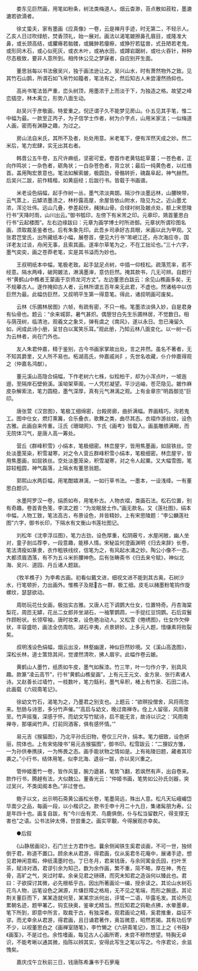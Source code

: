 <!-- { "loadSidebar": true } -->
　　娄东见巨然画，用笔如粉条，树法类梅道人。烟云杳渺，苔点散如菽粒，墨漉漉若欲滴者。

　　徐丈蛰夫，家有墨画《应真像》一卷，云是禅月手迹，时无第二，不轻示人。乙亥人日过吹绿舫，焚香顶礼，始一展对。画法以渴笔皴擦鼻孔眉目，或隆准大鼻，或长颈高结，或臞瘠若骷髅，或臃肿若癭瘵，或狰狞若猛兽，式丑陋若老鬼，或形同木石，或心似死灰，或衣木叶，或衲水田，或蹲岩踞树，或吐火吞针，种种尽态极致，要非人意所到。相传休公见之梦寐者，自应别开生面。

　　董思翁每以书法傲吴兴，独于画法逊让之。吴兴山水，时有萧然物外之致。见其竹石山鹊，所谓石如飞帛竹如籀者，笔法有之，然后知古人未尝漫然扬抑也。

　　高尚书笔法皆严重，峦头树顶，用墨浓于上而淡于下，为独造之格。故望之峰峦插空，林木离立，形势八面生动。

　　赵吴兴于彦敬画，特爱重之。倪迂谓子久不能梦见房山。仆五见其手笔，惟二中幅为最。一款至正丙子，为子信学士作者，树为介字点，山用米家法；一似梅道人画，密而有渊静之趣，为过之。

　　房山法自米氏，其所不及者，处处用意。米老笔下，便有浑然天成之妙。然二米后，笔力宏肆，实无出其右者。

　　韩晋公五牛卷，五尺许麻纸，坚密可爱。卷首作老黄牯龁草蔓；一苍色者，正向作鸣状；一杂色者，砺角状；一白杂苍色者，背立状；最后一纯黄色者，以红络首。盖用陶宏景意也。笔法如解索皴，极圆劲，骨骼转折，磈磊阜起，神气赫然。后吴兴二跋，前作精楷，如黄庭经；后跋行书。皆载于书画谱。

　　米老设色绢幅，起手作树一丛，墨气浓淡爽朗。隔沙作淡墨远林，山腰映带，云气蒸上，云罅浓墨渍之，林杪露高屋，余屋皆依山附水，隐见为之。近山墨尤浓，浑沦壮伟。远山几叠，参差起伏，赭抹山骨。合绿衬树及皴点处，额上宋思陵行书“天降时雨，山川出云。”御书瓠印，左傍下有米芾之印。元章印，鳷首董思白行书“云起楼图”。左右边缘跋曰：元章为画学博士时所进御。元章状所谓珍图名画，须取裁圣鉴者也。后有朱象先印。此吾乡司承好古具眼，米画以此为甲观。又张君芑堂氏，出所藏纸本小幅，展卷首，便见大行书“芾岷江还，舟次海应寺，国详老友过谈，舟闲无事，且索其画。遂率尔草笔为之，不在工拙论也。”三十六字，墨气奕奕，画之苍莽老笔，实是其书溢而为妙也。

　　王叔明纸本中幅，笔极老致。起手鼠足点树，中插一仰枝松。疏落荒率，若不经意。隔水两峰，破网皴法，淋漓墨渖，意仿巨然。掩其款书，几无可辨。自题行书“黄鹤山中樵者王蒙画于京师龙河方丈”。左边董思白跋云：余见山樵画多矣，无不规摹古人。遂作掩抑古人者，云林所谓五百年来无此君，不虚也。然诸格中以仿巨然为最。此幅仿巨然，又叔明平生第一得意笔。得此，诸叔明画可废矣。

　　云林《乐圃林居图》六帧，有疏有密，不只一格。笔墨浓淡俱入妙，自是君身有仙骨也。题云：“余来城郭，暑气甚炽。偶憩甘白先生乐圃林居，不觉数日。相与荫茂树，临清池，观羲文之象爻，弹有虞之《南风》，遂以永日。忽已淹留久如，闲成此诗小册，呈甘白以寓笑乐耳。”观此册，乃知云林八面变化。以一树一石为云林者，尚在门外也。

　　友人朱君仲嘉，精于鉴别，古今书画家掌故出处，言之井然。虽名不著者，无不知其爵里，又人所不易也。柘湖高氏，仲嘉戚尚阝，先世名收藏，仆介仲嘉得观之（仲嘉名鸿猷）。

　　董元溪山高隐合绢幅，下作老树六七株，似桧柏干，却为小浑点叶，一坡迤逦，至隔岸石壁俯溪。溪坳架草阁，一人凭栏凝望。平沙远岫，苍茫隐见。皴作麻皮杂解索法，笔力圆稳，墨气深厚，真有元气淋漓之观。上有金章宗“明昌御览”巨印。

　　唐张萱《汉宫图》，笔极工细绵密，台殿房廊，曲折满幅。界画精巧，洵若鬼工。图中仕女，燃灯熏篝，合乐叠衣，歌舞之类，曲尽其态。衣褶作游丝纹，设色古雅。此画自来传重。汪氏《珊瑚网》、卞氏《画考》皆载入。画虽雕缋满眼，而无院体习气，是唐人高一筹处。

　　营丘《群峰积雪》小绢本，笔极细密。林峦屋宇，皆用焦墨画，如屈铁丝。空处淡墨笼染，积雪凝寒，对之令人营丘群峰积雪小绢本，笔极细密。林峦屋宇，皆用焦墨画，如屈铁丝。空处淡墨笼染，积雪凝寒，对之令人起粟。又大幅雪图，笔踪较粗圆，神气磊落，上隔水有董思翁题。

　　郭熙山水两巨幅，用笔酣嬉淋漓，一如行草书法。一墨本，一设浅绛。一有董思白题识。

　　水墨阿罗汉一卷，绢质如布，用笔朴古。人物衣褶，类画石法。松石位置，别有奇趣。卷首青色笺，李滨之题：“为龙眠居士作。”画无款名。又《莲社图》，绢本中幅，人物工致，笔法高古，布景设色，并皆精妙。上有宋思陵题：“李公麟莲社图”六字，御书长印，下隔水有文衡山书莲社图记。

　　刘松年《沈李浮瓜图》，笔力古劲，设色厚重，松阴蔽亏，水屋闲敞，幽人坐对，童子剖瓜荐李，一段意趣，能移人情。宋秘监何澄画渊明《归去来辞》长卷，笔法清瘦如篆隶，衣作粗铁线纹，信笔为之，有风起水涌之妙。陶公小像不一态，大都须眉洒落，有不为五斗米折腰神色。后有张畴斋书《归去来兮赋》，神似北海、吴兴、道园、丹丘诸人题跋。

　　《牧羊樵子》为李希古画。初看似戴文进，细视文进不能到其古奥。石树沙水，行笔顿折，力出画外。惟樵子及羝古一群，极工细。皮毛以赭墨粉笔钩作旋螺纹，瑟瑟欲动。

　　周昉玩花仕女画，极拙实古雅。又唐人花下调鹦大仕女，位置特奇。丹杏海棠梨花，周匝无罅，花丛二女郎并坐湖石，一袖擎鹦鹉，一手捉红豆饲鹦。石后双鬟作顾盼状。长领窄袖，唐时妆束，设色艳冶动人。又松雪《倦绣图》，仕女作欠伸状，丰容盛昉，画法全仿周昉。湖石辛夷，点景妍妙。上多元人题，惜缣素将败裂矣。

　　叔明浅设色绢幅，烟云出没，林壑幽邃，神似巨然妙境。又《溪山高逸图》，深松长林，道士策筇其间，觉谡然清吹，拂人眉宇。此幅作卷云皴。

　　黄鹤山人墨竹，纸质如牛皮，墨气如髹漆。竹三竿，叶一匀作介字，别具风趣。款篆“凌云高节”，行书“黄鹤山樵叟画”。上有元王元文、金方泉、张行素诸人诗。又赵善长过墙竹，一枝数叶，笔力銛利，墨气阜积，楮上有竹泉、石田二诗。此画载《六砚斋笔记》。

　　徐幼文竹石，渴笔为之，乃墨君之别支也。上题云：“欲暝投僧舍，风将雨忽来。愁肠与诗思，多分竹声催。”“高启与幼文，晚过南禅寺。佺上人留宿，风雨骤至。竹声摇戛，深感于怀。而幼文写竹赋诗，启不能无言，故诗以识之：‘风雨南禅寺，那堪闻竹声。灯前同酒客，俱有感怀情。’”

　　易元吉《猴猫图》，乃北平孙氏旧物，卷仅三尺许，绢本。笔力细致，设色妍丽，院体也。上有宋佑陵书“易元吉猴猫图”，御书印。松雪跋云：“二狸奴方雏，一为孙供奉携挟，一为怖畏之态。画手能状物之情如是。上有祐陵旧题，藏者其珍袭之。”小行书，结体用笔，似李北海、退谷一跋，亦以吴兴重之。

　　管仲姬墨竹一卷，皆作风篁，腕力遒甚，笔势飞翻，若飒然有声，出自卷来。款作行书，腾趠有法，大似魏公。董香光云：“仲姬书画，笔势如公孙氏剑器，突过吴兴，不类闺阁本色。”非过誉也。

　　鲍子以文，出示明石斋黄公画松长卷，笔墨简远，殊出人意。松凡天坛峨嵋岱华嵩少之品，每画一段，以小楷识之。款书壬申十月二十九日，集诸髯朋为寿。公是年四十也。画复自跋，有“今川岳有灵、鸟鹿俱倒，仆与松当留数尺，得支撑无害也”之语。公书法钟太傅，世尝重之。画实罕覯，今得展观亦幸矣。

　　●后叙

　　《山静居画论》，石门兰士方君作也。曩余侧闻铁生奚君谈画，不可一世，独倾倒于君，称道不置口。顾余未从君游，得君画，仅从奚君冬花庵中，展诸手迹，想见君神闲意暇，伸纸濡墨时也。丁巳冬月，君来钱唐，与余同寓金氏园，扫叶烹茶，赋诗对酒，君谬引余为知己，数为余作画，繁不重，简不略，厚在神，秀在骨，高旷之气，突过时辈。余亲见君之磅礴，而究未知君之造诣何以臻此也。君曰：子欲探讨其微，必先根柢乎古。因出所著画论一编，授余读之。其论山水树石花鸟人物，运笔设色之渊源，片缣巨障之格局，无不见之笔端，而形之腕底。其论荆关董巨而下，某某造就何至，某某宗派何出，评骘一二语，毕露毛发。其论所见累朝名迹，题甲署乙，钩玄抉奥，鉴审尤精当。然后知君之钩勒点拂，水晕墨章，笔下所到，即意中所言，取裁于古，有独深者。观君画论之精，奚君推重，益征不谬。而尤幸余从君游，得君画，且日诵君著作，奥旨微意，昭然若揭。其有功后学不少，以视董思白之《画禅室随笔》，李竹懒之《六研斋笔记》，笪江上之《书筏》《画筌》，不是过也。余性嗜画，每见古人心画所寄，未尝不穆然想望。特胸无卓识，不能考晰以通其微，指陈以辨其实，安得此写生之笔以写之。今序君论，余滋愧矣。

　　嘉庆戊午立秋前三日，钱唐陈希濂书于石萝庵

